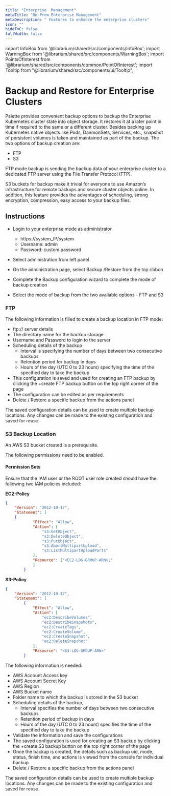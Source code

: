 ```yaml
---
title: "Enterprise  Management"
metaTitle: "On-Prem Enterprise Management"
metaDescription: " Features to enhance the enterprise clusters"
icon: ""
hideToC: false
fullWidth: false
---
```


import InfoBox from '@librarium/shared/src/components/InfoBox';
import WarningBox from '@librarium/shared/src/components/WarningBox';
import PointsOfInterest from '@librarium/shared/src/components/common/PointOfInterest';
import Tooltip from "@librarium/shared/src/components/ui/Tooltip";



# Backup and Restore for Enterprise Clusters

Palette provides convenient backup options to backup the Enterprise Kubernetes cluster state into object storage. It restores it at a later point in time if required to the same or a different cluster. Besides backing up Kubernetes native objects like Pods, DaemonSets, Services, etc., snapshot of persistent volumes is taken and maintained as part of the backup. The two options of backup creation are:
* FTP
* S3

FTP mode backup is sending the backup data of your enterprise cluster to a dedicated FTP server using the File Transfer Protocol (FTP).

S3 buckets for backup make it trivial for everyone to use Amazon’s infrastructure for remote backups and secure cluster objects online. In addition, this feature provides the advantages of scheduling, strong encryption, compression, easy access to your backup files. 

## Instructions

* Login to your enterprise mode as administrator

  * https://system_IP/system
  * Username: admin
  * Password: custom password
* Select administration from left panel
* On the administration page, select Backup /Restore from the top ribbon
* Complete the Backup configuration wizard to complete the mode of backup creation
* Select the mode of backup from the two available options - FTP and S3
### FTP

The following information is filled to create a backup location in FTP mode:
* ftp:// server details
* The directory name for the backup storage
* Username and Password to login to the server
* Scheduling details of the backup
	* Interval is specifying the number of days between two consecutive backups
	* Retention period for backup in days
	* Hours of the day (UTC 0 to 23 hours) specifying the time of the specified day to take the backup
* This configuration is saved and used for creating an FTP backup by clicking the +create FTP backup button on the top right corner of the page
* The configuration can be edited as per requirements
* Delete / Restore a specific backup from the actions panel

<InfoBox>
The saved configuration details can be used to create multiple backup locations. 
Any changes can be made to the existing configuration and saved for reuse. 
</InfoBox>

### S3 Backup Location

<WarningBox>

An AWS S3 bucket created is a prerequisite.

The following permissions need to be enabled.

</WarningBox>

#### Permission Sets
Ensure that the IAM user or the ROOT user role created should have the following two IAM policies included:

**EC2-Policy**

```json
{
    "Version": "2012-10-17",
    "Statement": [
	{
            "Effect": "Allow",
            "Action": [
                "s3:GetObject",
                "s3:DeleteObject",
                "s3:PutObject",
                "s3:AbortMultipartUpload",
                "s3:ListMultipartUploadParts"
            ],
            "Resource": ["<EC2-LOG-GROUP-ARN>;"
            ]
        }
```


**S3-Policy**

```json
{
    "Version": "2012-10-17",
    "Statement": [
        {
            "Effect": "Allow",
            "Action": [
                "ec2:DescribeVolumes",
                "ec2:DescribeSnapshots",
                "ec2:CreateTags",
                "ec2:CreateVolume",
                "ec2:CreateSnapshot",
                "ec2:DeleteSnapshot"
            ],
            "Resource": "<S3-LOG-GROUP-ARN>"
        }
```

The following information is needed:
* AWS Account Access key
* AWS Account Secret Key
* AWS Region
* AWS Bucket name
* Folder name to which the backup is stored in the S3 bucket
* Scheduling details of the backup,
	* Interval specifies the number of days between two consecutive backups
	* Retention period of backup in days
	* Hours of the day (UTC 0 to 23 hours) specifies the time of the specified day to take the backup
* Validate the information and save the configurations
* The saved configuration is used for creating an S3 backup by clicking the +create S3 backup button on the top right corner of the page
* Once the backup is created, the details such as backup uid, mode, status, finish time, and actions is viewed from the console for individual backup
* Delete / Restore a specific backup from the actions panel 

<InfoBox>
The saved configuration details can be used to create multiple backup locations. Any changes can be made to the existing configuration and saved for reuse. 
</InfoBox>
